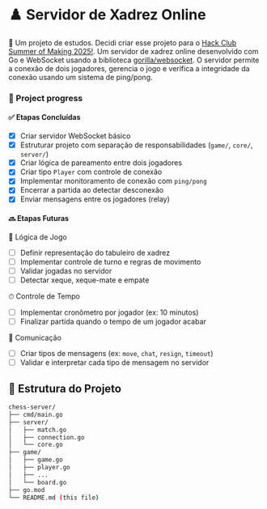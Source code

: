 # ♟️ Servidor de Xadrez Online 

 🧠 Um projeto de estudos. Decidi criar esse projeto para o [Hack Club Summer of Making 2025!](https://summer.hackclub.com/). Um servidor de xadrez online desenvolvido com Go e WebSocket usando a biblioteca [gorilla/websocket](https://github.com/gorilla/websocket). O servidor permite a conexão de dois jogadores, gerencia o jogo e verifica a integridade da conexão usando um sistema de ping/pong.


### 📌 Project progress
#### ✅ Etapas Concluídas

- [x] Criar servidor WebSocket básico 
- [x] Estruturar projeto com separação de responsabilidades (`game/`, `core/`, `server/`)
- [x] Criar lógica de pareamento entre dois jogadores
- [x] Criar tipo `Player` com controle de conexão
- [x] Implementar monitoramento de conexão com `ping/pong`
- [x] Encerrar a partida ao detectar desconexão
- [x] Enviar mensagens entre os jogadores (relay)
 
#### 🔜 Etapas Futuras

🧠 Lógica de Jogo

- [ ] Definir representação do tabuleiro de xadrez
- [ ] Implementar controle de turno e regras de movimento
- [ ] Validar jogadas no servidor
- [ ] Detectar xeque, xeque-mate e empate

⏱ Controle de Tempo

- [ ] Implementar cronômetro por jogador (ex: 10 minutos)
- [ ] Finalizar partida quando o tempo de um jogador acabar

💬 Comunicação

- [ ] Criar tipos de mensagens (ex: `move`, `chat`, `resign`, `timeout`)
- [ ] Validar e interpretar cada tipo de mensagem no servidor

## 📁 Estrutura do Projeto

```bash
chess-server/
├── cmd/main.go
├── server/
│   ├── match.go
│   ├── connection.go
│   └── core.go
├── game/
│   ├── game.go
│   ├── player.go
│   ├── ...
│   └── board.go 
├── go.mod
└── README.md (this file)

